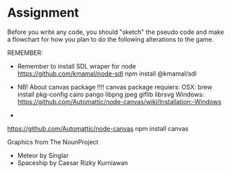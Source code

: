 # Assignment
Before you write any code, you should "sketch" the pseudo code and make a flowchart for how you plan to do the following alterations to the game.

REMEMBER:

* Remember to install SDL wraper for node 
https://github.com/kmamal/node-sdl
npm install @kmamal/sdl

* NB! About canvas package !!!!
canvas package requiers:
OSX: brew install pkg-config cairo pango libpng jpeg giflib librsvg 
Windows: https://github.com/Automattic/node-canvas/wiki/Installation:-Windows

*
https://github.com/Automattic/node-canvas 
npm install canvas




Graphics from The NounProject
- Meteor by Singlar
- Spaceship by Caesar Rizky Kurniawan
